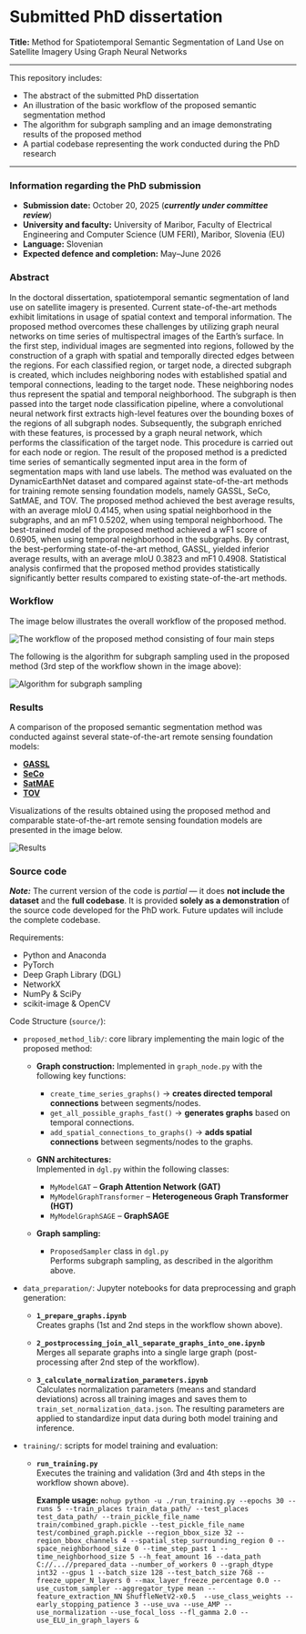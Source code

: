# Submitted PhD dissertation
**Title:** Method for Spatiotemporal Semantic Segmentation of Land Use on Satellite Imagery Using Graph Neural Networks

---

This repository includes:
- The abstract of the submitted PhD dissertation
- An illustration of the basic workflow of the proposed semantic segmentation method
- The algorithm for subgraph sampling and an image demonstrating results of the proposed method
- A partial codebase representing the work conducted during the PhD research

---

### Information regarding the PhD submission

- **Submission date:** October 20, 2025 (***currently under committee review***)  
- **University and faculty:** University of Maribor, Faculty of Electrical Engineering and Computer Science (UM FERI), Maribor, Slovenia (EU)
- **Language:** Slovenian  
- **Expected defence and completion:** May–June 2026  

### Abstract

In the doctoral dissertation, spatiotemporal semantic segmentation of land use on satellite imagery is presented. Current state-of-the-art methods exhibit limitations in usage of spatial context and temporal information. The proposed method overcomes these challenges by utilizing graph neural networks on time series of multispectral images of the Earth’s surface. In the first step, individual images are segmented into regions, followed by the construction of a graph with spatial and temporally directed edges between the regions. For each classified region, or target node, a directed subgraph is created, which includes neighboring nodes with established spatial and temporal connections, leading to the target node. These neighboring nodes thus represent the spatial and temporal neighborhood. The subgraph is then passed into the target node classification pipeline, where a convolutional neural network first extracts high-level features over the bounding boxes of the regions of all subgraph nodes. Subsequently, the subgraph enriched with these features, is processed by a graph neural network, which performs the classification of the target node. This procedure is carried out for each node or region. The result of the proposed method is a predicted time series of semantically segmented input area in the form of segmentation maps with land use labels. The method was evaluated on the DynamicEarthNet dataset and compared against state-of-the-art methods for training remote sensing foundation models, namely GASSL, SeCo, SatMAE, and TOV. The proposed method achieved the best average results, with an average mIoU 0.4145, when using spatial neighborhood in the subgraphs, and an mF1 0.5202, when using temporal neighborhood. The best-trained model of the proposed method achieved a wF1 score of 0.6905, when using temporal neighborhood in the subgraphs. By contrast, the best-performing state-of-the-art method, GASSL, yielded inferior average results, with an average mIoU 0.3823 and mF1 0.4908. Statistical analysis confirmed that the proposed method provides statistically significantly better results compared to existing state-of-the-art methods.

### Workflow

The image below illustrates the overall workflow of the proposed method.

![The workflow of the proposed method consisting of four main steps](images/general_workflow_proposed_method.png?raw=true "The workflow of the proposed method consisting of four main steps")

The following is the algorithm for subgraph sampling used in the proposed method (3rd step of the workflow shown in the image above):

![Algorithm for subgraph sampling](images/subgraph_sampling_algorithm.png?raw=true "Algorithm for subgraph sampling")

### Results

A comparison of the proposed semantic segmentation method was conducted against several state-of-the-art remote sensing foundation models:
- [**GASSL**](https://github.com/sustainlab-group/geography-aware-ssl)
- [**SeCo**](https://github.com/ServiceNow/seasonal-contrast)
- [**SatMAE**](https://github.com/sustainlab-group/SatMAE)
- [**TOV**](https://github.com/GeoX-Lab/G-RSIM/tree/main/TOV_v1)

Visualizations of the results obtained using the proposed method and comparable state-of-the-art remote sensing foundation models are presented in the image below.

![Results](images/vizualization_results_proposed_method_vs_state_of_the_art.png?raw=true "Results")

### Source code

***Note:*** The current version of the code is *partial* — it does **not include the dataset** and the **full codebase**. It is provided **solely as a demonstration** of the source code developed for the PhD work. Future updates will include the complete codebase.

Requirements:
- Python and Anaconda  
- PyTorch  
- Deep Graph Library (DGL)
- NetworkX
- NumPy & SciPy
- scikit-image & OpenCV

Code Structure (`source/`):
- `proposed_method_lib/`: core library implementing the main logic of the proposed method:
    - **Graph construction:**
      Implemented in `graph_node.py` with the following key functions:
      - `create_time_series_graphs()` → **creates directed temporal connections** between segments/nodes.  
      - `get_all_possible_graphs_fast()` → **generates graphs** based on temporal connections.  
      - `add_spatial_connections_to_graphs()` → **adds spatial connections** between segments/nodes to the graphs.  

    - **GNN architectures:**  
      Implemented in `dgl.py` within the following classes:
      - `MyModelGAT` – **Graph Attention Network (GAT)**  
      - `MyModelGraphTransformer` – **Heterogeneous Graph Transformer (HGT)**  
      - `MyModelGraphSAGE` – **GraphSAGE**

    - **Graph sampling:**  
      - `ProposedSampler` class in `dgl.py`  
        Performs subgraph sampling, as described in the algorithm above.

- `data_preparation/`: Jupyter notebooks for data preprocessing and graph generation:
    - **`1_prepare_graphs.ipynb`**  
      Creates graphs (1st and 2nd steps in the workflow shown above).  

    - **`2_postprocessing_join_all_separate_graphs_into_one.ipynb`**  
      Merges all separate graphs into a single large graph (post-processing after 2nd step of the workflow). 

     - **`3_calculate_normalization_parameters.ipynb`**  
       Calculates normalization parameters (means and standard deviations) across all training images and saves them to `train_set_normalization_data.json`. The resulting parameters are applied to standardize input data during both model training and inference.

- `training/`: scripts for model training and evaluation:
  - **`run_training.py`**  
    Executes the training and validation (3rd and 4th steps in the workflow shown above).  

    **Example usage:**
    `nohup python -u ./run_training.py --epochs 30 --runs 5 --train_places train_data_path/ --test_places test_data_path/ --train_pickle_file_name train/combined_graph.pickle --test_pickle_file_name test/combined_graph.pickle --region_bbox_size 32 --region_bbox_channels 4 --spatial_step_surrounding_region 0 --space_neighborhood_size 0 --time_step_past 1 --time_neighborhood_size 5 --h_feat_amount 16 --data_path C://...//prepared_data --number_of_workers 0 --graph_dtype int32 --gpus 1 --batch_size 128 --test_batch_size 768 --freeze_upper_N_layers 0 --max_layer_freeze_percentage 0.0 --use_custom_sampler --aggregator_type mean --feature_extraction_NN ShuffleNetV2-x0.5  --use_class_weights --early_stopping_patience 3 --use_uva --use_AMP --use_normalization --use_focal_loss --fl_gamma 2.0 --use_ELU_in_graph_layers &`